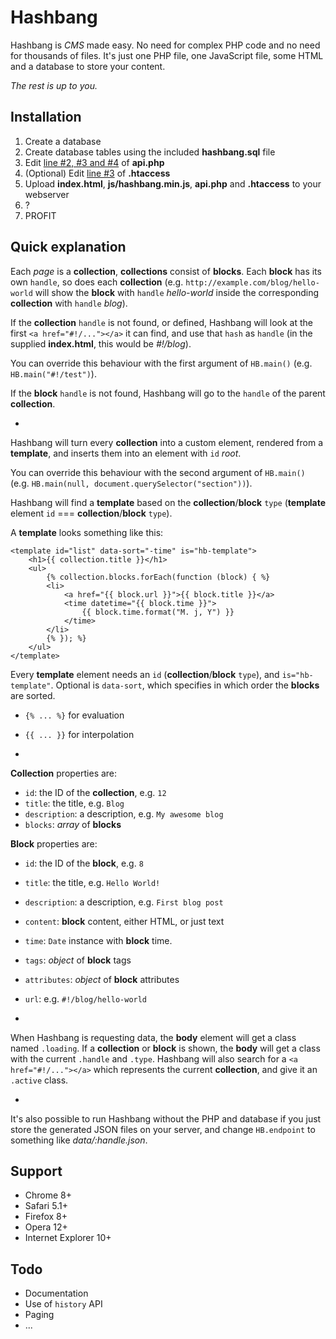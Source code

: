 # Hashbang

Hashbang is *CMS* made easy. No need for complex PHP code and no need
for thousands of files. It's just one PHP file, one JavaScript file,
some HTML and a database to store your content.

*The rest is up to you.*

## Installation

1. Create a database
2. Create database tables using the included **hashbang.sql** file
2. Edit [line #2, #3 and #4](https://github.com/k3min/hashbang/blob/master/api.php#L2) of **api.php**
3. (Optional) Edit [line #3](https://github.com/k3min/hashbang/blob/master/.htaccess#L3) of **.htaccess**
4. Upload **index.html**, **js/hashbang.min.js**, **api.php** and **.htaccess** to your webserver
5. ?
6. PROFIT

## Quick explanation

Each *page* is a **collection**, **collections** consist of **blocks**.
Each **block** has its own `handle`, so does each **collection**
(e.g. `http://example.com/blog/hello-world`
will show the **block** with `handle` *hello-world*
inside the corresponding **collection** with `handle` *blog*).

If the **collection** `handle` is not found, or defined,
Hashbang will look at the first `<a href="#!/..."></a>`
it can find, and use that `hash` as `handle`
(in the supplied **index.html**, this would be *#!/blog*).

You can override this behaviour with the first argument of `HB.main()`
(e.g. `HB.main("#!/test")`).

If the **block** `handle` is not found,
Hashbang will go to the `handle` of the parent **collection**.

-

Hashbang will turn every **collection** into a custom element,
rendered from a **template**,
and inserts them into an element with `id` *root*.

You can override this behaviour with the second argument of `HB.main()`
(e.g. `HB.main(null, document.querySelector("section"))`).

Hashbang will find a **template** based on the **collection**/**block** `type`
(**template** element `id` === **collection**/**block** `type`).

A **template** looks something like this:

	<template id="list" data-sort="-time" is="hb-template">
		<h1>{{ collection.title }}</h1>
		<ul>
			{% collection.blocks.forEach(function (block) { %}
			<li>
				<a href="{{ block.url }}">{{ block.title }}</a>
				<time datetime="{{ block.time }}">
					{{ block.time.format("M. j, Y") }}
				</time>
			</li>
			{% }); %}
		</ul>
	</template>

Every **template** element needs an `id` (**collection**/**block** `type`),
and `is="hb-template"`. Optional is `data-sort`,
which specifies in which order the **blocks** are sorted.

- `{% ... %}` for evaluation
- `{{ ... }}` for interpolation

-

**Collection** properties are:
- `id`: the ID of the **collection**, e.g. `12`
- `title`: the title, e.g. `Blog`
- `description`: a description, e.g. `My awesome blog`
- `blocks`: *array* of **blocks**

**Block** properties are:
- `id`: the ID of the **block**, e.g. `8`
- `title`: the title, e.g. `Hello World!`
- `description`: a description, e.g. `First blog post`
- `content`: **block** content, either HTML, or just text
- `time`: `Date` instance with **block** time.
- `tags`: *object* of **block** tags
- `attributes`: *object* of **block** attributes
- `url`: e.g. `#!/blog/hello-world`

-

When Hashbang is requesting data,
the **body** element will get a class named `.loading`.
If a **collection** or **block** is shown,
the **body** will get a class with the current `.handle` and `.type`.
Hashbang will also search for a `<a href="#!/..."></a>`
which represents the current **collection**, and give it an `.active` class.

-

It's also possible to run Hashbang without the PHP and database
if you just store the generated JSON files on your server, and
change `HB.endpoint` to something like *data/:handle.json*.

## Support

- Chrome 8+
- Safari 5.1+
- Firefox 8+
- Opera 12+
- Internet Explorer 10+

## Todo

- Documentation
- Use of `history` API
- Paging
- ...